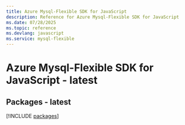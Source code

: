 ```yaml
---
title: Azure Mysql-Flexible SDK for JavaScript
description: Reference for Azure Mysql-Flexible SDK for JavaScript
ms.date: 07/28/2025
ms.topic: reference
ms.devlang: javascript
ms.service: mysql-flexible
---
```

# Azure Mysql-Flexible SDK for JavaScript - latest
## Packages - latest
[!INCLUDE [packages](mysql-flexible-index.md)]